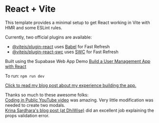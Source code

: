 # React + Vite

This template provides a minimal setup to get React working in Vite with HMR and some ESLint rules.

Currently, two official plugins are available:

- [@vitejs/plugin-react](https://github.com/vitejs/vite-plugin-react/blob/main/packages/plugin-react/README.md) uses [Babel](https://babeljs.io/) for Fast Refresh
- [@vitejs/plugin-react-swc](https://github.com/vitejs/vite-plugin-react-swc) uses [SWC](https://swc.rs/) for Fast Refresh

Built using the Supabase Web App Demo [Build a User Management App with React](https://supabase.com/docs/guides/getting-started/tutorials/with-react)

To run:
`npm run dev`

[Click to read my blog post about my experience building the app.](https://lscodes.com/react-supabase/?preview_id=49085&preview_nonce=a1b0ea21ef&preview=true&_thumbnail_id=49087)

Thanks so much to these awesome folks:
<br>
[Coding in Public YouTube video](https://www.youtube.com/watch?v=YwHJMlvZRCc) was amazing. Very little modification was needed to create two modals.
<br>
[Krina Sardhara's blog post (at DhiWise)](https://www.dhiwise.com/post/solution-for-children-is-missing-in-props-validation-in) did an excellent job explaining the props validation error.
